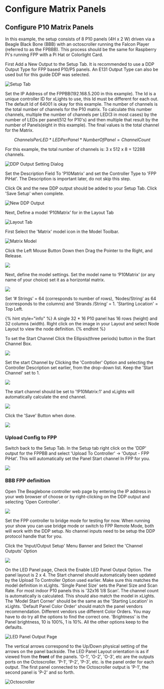 # Configure Matrix Panels

## **Configure P10 Matrix Panels**

In this example, the setup consists of 8 P10 panels \(4H x 2 W\) driven via a Beagle Black Bone \(BBB\) with an octoscroller running the Falcon Player \(referred to as the FPBBB\). This process should be the same for Raspberry Pi's running FPP with a Pi Hat or Colorlight Card.

First Add a New Output to the Setup Tab. It is recommended to use a DDP Output Type for FPP based P10/P5 panels. An E131 Output Type can also be used but for this guide DDP was selected. 

![Setup Tab](../.gitbook/assets/image%20%28445%29.png)

Set the IP Address of the FPPBB\(192.168.5.200 in this example\). The Id is a unique controller ID for xLights to use, this Id must be different for each out. The default Id of 64001 is okay for this example. The number of channels is the total number of channels for the P10 matrix. To calculate this number channels, multiple the number of channels per LED\(3 in most cases\) by the number of LEDs per panel\(512 for P10's\) and then multiple that result by the number of Panels\(eight in this example\). The final values is the total channel for the Matrix.

$$
Channels Per LED  * LED Per Panel * NumberOfPanel  = Channel Count
$$

For this example, the total number of channels is: 3 x 512 x 8 = 12288 channels.

![DDP Output Setting Dialog](../.gitbook/assets/image%20%28662%29.png)

Set the Description Field To 'P10Matrix' and set the Controller Type to 'FPP PiHat'. The Description is important later, do not skip this step.

Click Ok and the new DDP output should be added to your Setup Tab. Click 'Save Setup' when complete.

![New DDP Output](../.gitbook/assets/image%20%2839%29.png)

Next, Define a model ‘P10Matrix’ for in the Layout Tab

![Layout Tab](../.gitbook/assets/image%20%28634%29.png)

First Select the 'Matrix' model icon in the Model Toolbar.

![Matrix Model ](../.gitbook/assets/image%20%28496%29.png)

Click the Left Mouse Button Down then Drag the Pointer to the Right, and Release.

![](../.gitbook/assets/image%20%28115%29.png)

Next, define the model settings. Set the model name to ‘P10Matrix’ \(or any name of your choice\) set it as a horizontal matrix.

![](../.gitbook/assets/image%20%28282%29.png)

Set ‘\# Strings’ = 64 \(corresponds to number of rows\), ‘Nodes/String’ as 64 \(corresponds to the columns\) and ‘Strands /String’ = 1. 'Starting Location' = Top Left.

{% hint style="info" %}
A single 32 \* 16 P10 panel has 16 rows \(height\) and 32 columns \(width\). Right click on the image in your Layout and select Node Layout to view the node definition.
{% endhint %}

To set the Start Channel Click the Ellipsis\(three periods\) button in the Start Channel Box.

![](../.gitbook/assets/image%20%28622%29.png)

Set the start Channel by Clicking the 'Controller' Option and selecting the Controller Description set earlier, from the drop-down list. Keep the 'Start Channel' set to 1.

![](../.gitbook/assets/image%20%2815%29.png)



The start channel should be set to '!P10Matrix:1' and xLights will automatically calculate the end channel.

![](../.gitbook/assets/image%20%28229%29.png)

Click the 'Save' Button when done.

![](../.gitbook/assets/image%20%28737%29.png)

### Upload Config to FPP

Switch back to the Setup Tab. In the Setup tab right click on the 'DDP' output for the FPPBB and select 'Upload To Controller' -&gt; 'Output - FPP PiHat'. This will automatically set the Panel Start channel In FPP for you.



![](../.gitbook/assets/image%20%28504%29.png)

### **BBB FPP definition**

Open The Beaglebone controller web page by entering the IP address in your web browser of choose or by right-clicking on the DDP output and selecting 'Open Controller'.

![](../.gitbook/assets/image%20%28608%29.png)

Set the FPP controller to bridge mode for testing for now. When running your show you can use bridge mode or switch to FPP Remote Mode, both will work with the DDP setup. No channel inputs need to be setup the DDP protocol handle that for you.

Click the 'Input/Output Setup' Menu Banner and Select the 'Channel Outputs' Option

![](../.gitbook/assets/image%20%28263%29.png)

On the LED Panel page, Check the  Enable LED Panel Output Option. The panel layout is 2 x 4. The Start channel should automatically been updated by the Upload To Controller Option used earlier. Make sure this matches the model definition in xLights. 'Single Panel Size' sets the Panel Size and Scan Rate. For most indoor P10 panels this is '32x16 1/8 Scan'. The channel count is automatically is calculated. This should also match the model in xLights. The 'Model Start Corner' should be the same as the 'Starting Location' in xLights. 'Default Panel Color Order' should match the panel vendors recommendation. Different vendors use different Color Orders. You may have to do try all the options to find the correct one. 'Brightness' is the Panel brightness, 10 is 100%, 1 is 10%. All the other options keep to the defaults.

![LED Panel Output Page](../.gitbook/assets/image%20%2888%29.png)

The vertical arrows correspond to the Up/Down physical setting of the arrows on the panel backside. The LED Panel Layout orientation is as if viewed from the **front** of the panels. 'O-1', 'O-2', 'O-3', etc are the outputs ports on the Octoscroller. 'P-1', 'P-2', 'P-3', etc. is the panel order for each output. The first panel connected to the Octoscroller output is 'P-1', the second panel is 'P-2' and so forth. 

![Octoscroller](../.gitbook/assets/image%20%2879%29.png)


